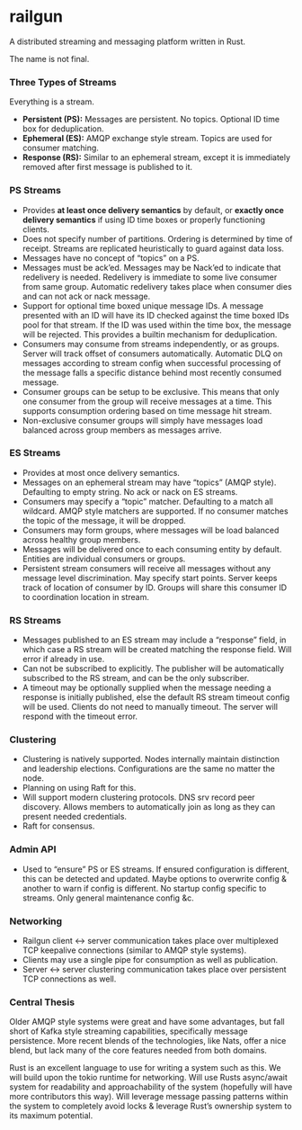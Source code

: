 railgun
=======
A distributed streaming and messaging platform written in Rust.

The name is not final.

### Three Types of Streams
Everything is a stream.

- **Persistent (PS):** Messages are persistent. No topics. Optional ID time box for deduplication.
- **Ephemeral (ES):** AMQP exchange style stream. Topics are used for consumer matching.
- **Response (RS):** Similar to an ephemeral stream, except it is immediately removed after first message is published to it.

### PS Streams
- Provides **at least once delivery semantics** by default, or **exactly once delivery semantics** if using ID time boxes or properly functioning clients.
- Does not specify number of partitions. Ordering is determined by time of receipt. Streams are replicated heuristically to guard against data loss.
- Messages have no concept of “topics” on a PS.
- Messages must be ack’ed. Messages may be Nack’ed to indicate that redelivery is needed. Redelivery is immediate to some live consumer from same group. Automatic redelivery takes place when consumer dies and can not ack or nack message. 
- Support for optional time boxed unique message IDs. A message presented with an ID will have its ID checked against the time boxed IDs pool for that stream. If the ID was used within the time box, the message will be rejected. This provides a builtin mechanism for deduplication.
- Consumers may consume from streams independently, or as groups. Server will track offset of consumers automatically. Automatic DLQ on messages according to stream config when successful processing of the message falls a specific distance behind most recently consumed message.
- Consumer groups can be setup to be exclusive. This means that only one consumer from the group will receive messages at a time. This supports consumption ordering based on time message hit stream.
- Non-exclusive consumer groups will simply have messages load balanced across group members as messages arrive.

### ES Streams
- Provides at most once delivery semantics.
- Messages on an ephemeral stream may have “topics” (AMQP style). Defaulting to empty string. No ack or nack on ES streams.
- Consumers may specify a “topic” matcher. Defaulting to a match all wildcard. AMQP style matchers are supported. If no consumer matches the topic of the message, it will be dropped.
- Consumers may form groups, where messages will be load balanced across healthy group members. 
- Messages will be delivered once to each consuming entity by default. Entities are individual consumers or groups.
- Persistent stream consumers will receive all messages without any message level discrimination. May specify start points. Server keeps track of location of consumer by ID. Groups will share this consumer ID to coordination location in stream.

### RS Streams
- Messages published to an ES stream may include a “response” field, in which case a RS stream will be created matching the response field. Will error if already in use.
- Can not be subscribed to explicitly. The publisher will be automatically subscribed to the RS stream, and can be the only subscriber.
- A timeout may be optionally supplied when the message needing a response is initially published, else the default RS stream timeout config will be used. Clients do not need to manually timeout. The server will respond with the timeout error.

### Clustering
- Clustering is natively supported. Nodes internally maintain distinction and leadership elections. Configurations are the same no matter the node.
- Planning on using Raft for this.
- Will support modern clustering protocols. DNS srv record peer discovery. Allows members to automatically join as long as they can present needed credentials.
- Raft for consensus.

### Admin API
- Used to “ensure” PS or ES streams. If ensured configuration is different, this can be detected and updated. Maybe options to overwrite config & another to warn if config is different. No startup config specific to streams. Only general maintenance config &c.

### Networking
- Railgun client <-> server communication takes place over multiplexed TCP keepalive connections (similar to AMQP style systems).
- Clients may use a single pipe for consumption as well as publication.
- Server <-> server clustering communication takes place over persistent TCP connections as well.

### Central Thesis
Older AMQP style systems were great and have some advantages, but fall short of Kafka style streaming capabilities, specifically message persistence. More recent blends of the technologies, like Nats, offer a nice blend, but lack many of the core features needed from both domains.

Rust is an excellent language to use for writing a system such as this. We will build upon the tokio runtime for networking. Will use Rusts async/await system for readability and approachability of the system (hopefully will have more contributors this way). Will leverage message passing patterns within the system to completely avoid locks & leverage Rust’s ownership system to its maximum potential.

